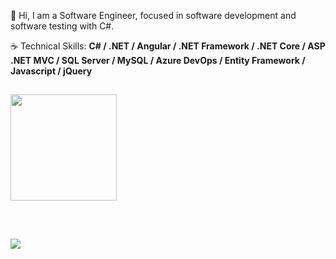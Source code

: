<p align="left"> 
 🖖 Hi, I am a Software Engineer, focused in software development and software testing with C#.
</p>

<p align="left">
 ☕ Technical Skills: <strong> C# / .NET / Angular / .NET Framework / .NET Core / ASP .NET MVC / SQL Server / MySQL / Azure DevOps / Entity Framework / Javascript / jQuery </strong>
</p>


##

<div>
  <a href="https://github.com/pedrogchagas">
  <!--- <img height="170em" src="https://github-readme-stats-git-masterrstaa-rickstaa.vercel.app/api?username=pedrogchagas&show_icons=true&theme=tokyonight&include_all_commits=true&count_private=true"/> -->
  <img height="170em" src="https://github-readme-stats-git-masterrstaa-rickstaa.vercel.app/api/top-langs/?username=pedrogchagas&layout=compact&langs_count=7&theme=tokyonight"/>
</div>

  ##
  
<br>

<p align="left">
  <a href="https://www.linkedin.com/in/pedrogchagas" alt="Linkedin">
    <img src="https://img.shields.io/badge/-Linkedin-6610F2?style=for-the-badge&logo=Linkedin&logoColor=FFFFFF&link=https://www.linkedin.com/in/pedrogchagas"/>
  </a>
</p>
